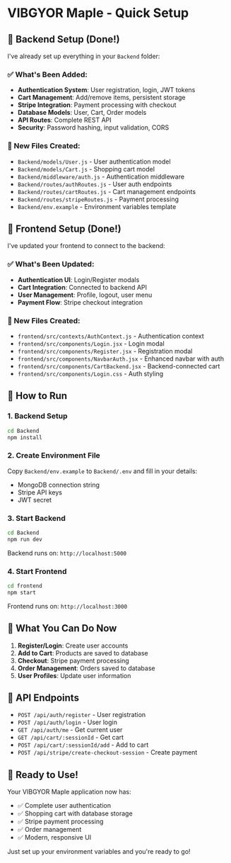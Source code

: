 # VIBGYOR Maple - Quick Setup

## 🚀 Backend Setup (Done!)

I've already set up everything in your `Backend` folder:

### ✅ What's Been Added:
- **Authentication System**: User registration, login, JWT tokens
- **Cart Management**: Add/remove items, persistent storage
- **Stripe Integration**: Payment processing with checkout
- **Database Models**: User, Cart, Order models
- **API Routes**: Complete REST API
- **Security**: Password hashing, input validation, CORS

### 📁 New Files Created:
- `Backend/models/User.js` - User authentication model
- `Backend/models/Cart.js` - Shopping cart model
- `Backend/middleware/auth.js` - Authentication middleware
- `Backend/routes/authRoutes.js` - User auth endpoints
- `Backend/routes/cartRoutes.js` - Cart management endpoints
- `Backend/routes/stripeRoutes.js` - Payment processing
- `Backend/env.example` - Environment variables template

## 🔧 Frontend Setup (Done!)

I've updated your frontend to connect to the backend:

### ✅ What's Been Updated:
- **Authentication UI**: Login/Register modals
- **Cart Integration**: Connected to backend API
- **User Management**: Profile, logout, user menu
- **Payment Flow**: Stripe checkout integration

### 📁 New Files Created:
- `frontend/src/contexts/AuthContext.js` - Authentication context
- `frontend/src/components/Login.jsx` - Login modal
- `frontend/src/components/Register.jsx` - Registration modal
- `frontend/src/components/NavbarAuth.jsx` - Enhanced navbar with auth
- `frontend/src/components/CartBackend.jsx` - Backend-connected cart
- `frontend/src/components/Login.css` - Auth styling

## 🚀 How to Run

### 1. Backend Setup
```bash
cd Backend
npm install
```

### 2. Create Environment File
Copy `Backend/env.example` to `Backend/.env` and fill in your details:
- MongoDB connection string
- Stripe API keys
- JWT secret

### 3. Start Backend
```bash
cd Backend
npm run dev
```
Backend runs on: `http://localhost:5000`

### 4. Start Frontend
```bash
cd frontend
npm start
```
Frontend runs on: `http://localhost:3000`

## 🎯 What You Can Do Now

1. **Register/Login**: Create user accounts
2. **Add to Cart**: Products are saved to database
3. **Checkout**: Stripe payment processing
4. **Order Management**: Orders saved to database
5. **User Profiles**: Update user information

## 🔑 API Endpoints

- `POST /api/auth/register` - User registration
- `POST /api/auth/login` - User login
- `GET /api/auth/me` - Get current user
- `GET /api/cart/:sessionId` - Get cart
- `POST /api/cart/:sessionId/add` - Add to cart
- `POST /api/stripe/create-checkout-session` - Create payment

## 🎉 Ready to Use!

Your VIBGYOR Maple application now has:
- ✅ Complete user authentication
- ✅ Shopping cart with database storage
- ✅ Stripe payment processing
- ✅ Order management
- ✅ Modern, responsive UI

Just set up your environment variables and you're ready to go!


